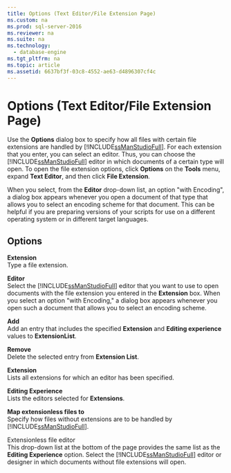 ```yaml
---
title: Options (Text Editor/File Extension Page)
ms.custom: na
ms.prod: sql-server-2016
ms.reviewer: na
ms.suite: na
ms.technology: 
  - database-engine
ms.tgt_pltfrm: na
ms.topic: article
ms.assetid: 6637bf3f-03c8-4552-ae63-d4896307cf4c
---
```

# Options (Text Editor/File Extension Page)
  Use the **Options** dialog box to specify how all files with certain file extensions are handled by [!INCLUDE[ssManStudioFull](../../Topics/TopicNameContainA/includes/ssManStudioFull_md.md)]. For each extension that you enter, you can select an editor. Thus, you can choose the [!INCLUDE[ssManStudioFull](../../Topics/TopicNameContainA/includes/ssManStudioFull_md.md)] editor in which documents of a certain type will open. To open the file extension options, click **Options** on the **Tools** menu, expand **Text Editor**, and then click **File Extension**.  
  
 When you select, from the **Editor** drop-down list, an option "with Encoding", a dialog box appears whenever you open a document of that type that allows you to select an encoding scheme for that document. This can be helpful if you are preparing versions of your scripts for use on a different operating system or in different target languages.  
  
## Options  
 **Extension**  
 Type a file extension.  
  
 **Editor**  
 Select the [!INCLUDE[ssManStudioFull](../../Topics/TopicNameContainA/includes/ssManStudioFull_md.md)] editor that you want to use to open documents with the file extension you entered in the **Extension** box. When you select an option "with Encoding," a dialog box appears whenever you open such a document that allows you to select an encoding scheme.  
  
 **Add**  
 Add an entry that includes the specified **Extension** and **Editing experience** values to **ExtensionList**.  
  
 **Remove**  
 Delete the selected entry from **Extension List**.  
  
 **Extension**  
 Lists all extensions for which an editor has been specified.  
  
 **Editing Experience**  
 Lists the editors selected for **Extensions**.  
  
 **Map extensionless files to**  
 Specify how files without extensions are to be handled by [!INCLUDE[ssManStudioFull](../../Topics/TopicNameContainA/includes/ssManStudioFull_md.md)].  
  
 Extensionless file editor  
 This drop-down list at the bottom of the page provides the same list as the **Editing Experience** option. Select the [!INCLUDE[ssManStudioFull](../../Topics/TopicNameContainA/includes/ssManStudioFull_md.md)] editor or designer in which documents without file extensions will open.  
  
  